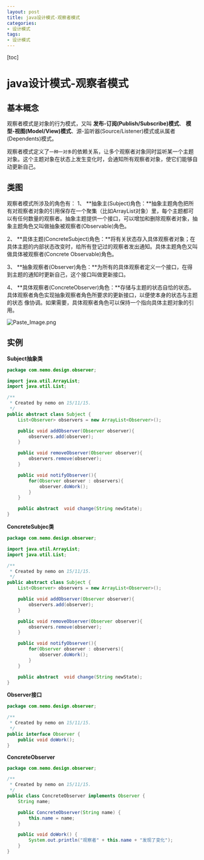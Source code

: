 ```yaml
---
layout: post
title: java设计模式-观察者模式
categories:
- 设计模式
tags:
- 设计模式
---
```

[toc]

# java设计模式-观察者模式
## 基本概念

观察者模式是对象的行为模式，又叫 **发布-订阅(Publish/Subscribe)模式**、 **模型-视图(Model/View)模式**、源-监听器(Source/Listener)模式或从属者(Dependents)模式。

观察者模式定义了`一种一对多`的依赖关系，让多个观察者对象同时监听某一个主题对象。这个主题对象在状态上发生变化时，会通知所有观察者对象，使它们能够自动更新自己。

## 类图
观察者模式所涉及的角色有：
1、 **抽象主(Subject)角色：**抽象主题角色把所有对观察者对象的引用保存在一个聚集（比如ArrayList对象）里，每个主题都可以有任何数量的观察者。抽象主题提供一个接口，可以增加和删除观察者对象，抽象主题角色又叫做抽象被观察者(Observable)角色。

2、 **具体主题(ConcreteSubject)角色：**将有关状态存入具体观察者对象；在具体主题的内部状态改变时，给所有登记过的观察者发出通知。具体主题角色又叫做具体被观察者(Concrete Observable)角色。

3、 **抽象观察者(Observer)角色：**为所有的具体观察者定义一个接口，在得到主题的通知时更新自己，这个接口叫做更新接口。

4、 **具体观察者(ConcreteObserver)角色：**存储与主题的状态自恰的状态。具体观察者角色实现抽象观察者角色所要求的更新接口，以便使本身的状态与主题的状态 像协调。如果需要，具体观察者角色可以保持一个指向具体主题对象的引用。

![Paste_Image.png](http://upload-images.jianshu.io/upload_images/1182401-b52898e2423abdbd.png?imageMogr2/auto-orient/strip%7CimageView2/2/w/1240)

## 实例

**Subject抽象类**

```java
package com.nemo.design.observer;

import java.util.ArrayList;
import java.util.List;

/**
 * Created by nemo on 15/11/15.
 */
public abstract class Subject {
    List<Observer> observers = new ArrayList<Observer>();

    public void addObserver(Observer observer){
        observers.add(observer);
    }

    public void removeObserver(Observer observer){
        observers.remove(observer);
    }

    public void notifyObserver(){
        for(Observer observer : observers){
            observer.doWork();
        }
    }

    public abstract  void change(String newState);
}
```

**ConcreteSubjec类**

```java
package com.nemo.design.observer;

import java.util.ArrayList;
import java.util.List;

/**
 * Created by nemo on 15/11/15.
 */
public abstract class Subject {
    List<Observer> observers = new ArrayList<Observer>();

    public void addObserver(Observer observer){
        observers.add(observer);
    }

    public void removeObserver(Observer observer){
        observers.remove(observer);
    }

    public void notifyObserver(){
        for(Observer observer : observers){
            observer.doWork();
        }
    }

    public abstract  void change(String newState);
}
```

**Observer接口**

```java
package com.nemo.design.observer;

/**
 * Created by nemo on 15/11/15.
 */
public interface Observer {
    public void doWork();
}

```

**ConcreteObserver**

```java
package com.nemo.design.observer;

/**
 * Created by nemo on 15/11/15.
 */
public class ConcreteObserver implements Observer {
    String name;

    public ConcreteObserver(String name) {
        this.name = name;
    }

    public void doWork() {
        System.out.println("观察者" + this.name + "发现了变化");
    }
}

```

